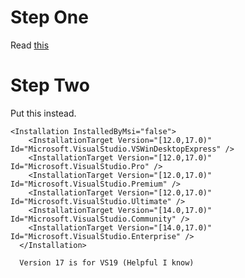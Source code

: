 # Step One
Read [this](https://gist.github.com/roy-t/2f089414078bf7218350e8c847951255)

# Step Two
Put this instead.
```
<Installation InstalledByMsi="false">
    <InstallationTarget Version="[12.0,17.0)" Id="Microsoft.VisualStudio.VSWinDesktopExpress" />
    <InstallationTarget Version="[12.0,17.0)" Id="Microsoft.VisualStudio.Pro" />
    <InstallationTarget Version="[12.0,17.0)" Id="Microsoft.VisualStudio.Premium" />
    <InstallationTarget Version="[12.0,17.0)" Id="Microsoft.VisualStudio.Ultimate" />
    <InstallationTarget Version="[14.0,17.0)" Id="Microsoft.VisualStudio.Community" />
    <InstallationTarget Version="[14.0,17.0)" Id="Microsoft.VisualStudio.Enterprise" />
  </Installation>
  
  Version 17 is for VS19 (Helpful I know)